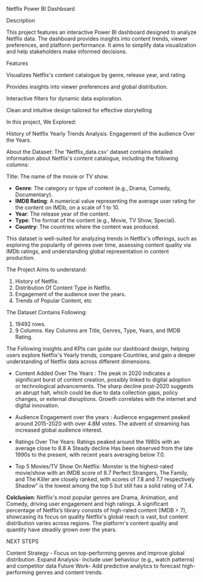 Netflix Power BI Dashboard

Description

This project features an interactive Power BI dashboard designed to analyze Netflix data. The dashboard provides insights into content trends, viewer preferences, and platform performance. It aims to simplify data visualization and help stakeholders make informed decisions.

Features

Visualizes Netflix's content catalogue by genre, release year, and rating.

Provides insights into viewer preferences and global distribution.

Interactive filters for dynamic data exploration.

Clean and intuitive design tailored for effective storytelling


In this project, We Explored:

History of Netflix
Yearly Trends Analysis.
Engagement of the audience Over the Years.


About the Dataset:
The 'Netflix_data.csv' dataset contains detailed information about Netflix's content catalogue, including the following columns:

Title: The name of the movie or TV show.
- **Genre**: The category or type of content (e.g., Drama, Comedy, Documentary).
- **IMDB Rating**: A numerical value representing the average user rating for the content on IMDb, on a scale of 1 to 10.
- **Year**: The release year of the content.
- **Type**: The format of the content (e.g., Movie, TV Show, Special).
- **Country**: The countries where the content was produced.

This dataset is well-suited for analyzing trends in Netflix's offerings, such as exploring the popularity of genres over time, assessing content quality via IMDb ratings, and understanding global representation in content production.

The Project Aims to understand:
1. History of Netflix. 
2. Distribution Of Content Type in Netflix.
3. Engagement of the audience over the years.
4. Trends of Popular Content, etc

The Dataset Contains Following:
1. 19492 rows.
2. 9 Columns.
   Key Columns  are Title, Genres, Type, Years, and IMDB Rating.
   
The Following insights and KPIs can guide our dashboard design, helping users explore Netflix's Yearly trends, compare Countries, and gain a deeper understanding of Netflix data across different dimensions.
* Content Added Over The Years :
  The peak in 2020 indicates a significant burst of content creation, possibly linked to digital adoption or technological advancements.
  The sharp decline post-2020 suggests an abrupt halt, which could be due to data collection gaps, policy changes, or external disruptions.
  Growth correlates with the internet and digital innovation.

* Audience Engagement over the years :
  Audience engagement peaked around 2015-2020 with over 4.8M votes.
  The advent of streaming has increased global audience interest.

* Ratings Over The Years:
  Ratings peaked around the 1980s with an average close to 8.8
  A Steady decline Has been observed from the late 1990s to the present, with recent years averaging below 7.0.

* Top 5 Movies/TV Show On Netflix:
  Monster is the highest-rated movie/show with an IMDB score of 8.7
Perfect Strangers, The Family, and The Killer are closely ranked, with scores of 7.8 and 7.7 respectively
Shadow" is the lowest among the top 5 but still has a solid rating of 7.4.

**Colclusion**:
Netflix's most popular genres are Drama, Animation, and Comedy, driving user engagement and high ratings.
A significant percentage of Netflix’s library consists of high-rated content (IMDB > 7), showcasing its focus on quality
Netflix's global reach is vast, but content distribution varies across regions.
The platform's content quality and quantity have steadily grown over the years.

NEXT STEPS

Content Strategy - Focus on top-performing genres and improve global distribution.
Expand Analysis- Include user behaviour (e.g., watch patterns) and competitor data
Future Work- Add predictive analytics to forecast high-performing genres and content trends.







